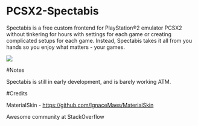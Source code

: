 # PCSX2-Spectabis

Spectabis is a free custom frontend for PlayStation®2 emulator PCSX2 without tinkering for hours with settings for each game or creating complicated setups for each game. Instead, Spectabis takes it all from you hands so you enjoy what matters - your games.

![](https://i.imgur.com/p0knJBo.png)


#Notes

Spectabis is still in early development, and is barely working ATM.

#Credits

MaterialSkin - https://github.com/IgnaceMaes/MaterialSkin

Awesome community at StackOverflow
